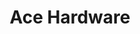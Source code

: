 ---
title: "Ace Hardware"
url: /greenville/ace-hardware-north-pleasantburg-drive/
shop: Baumarkt
---